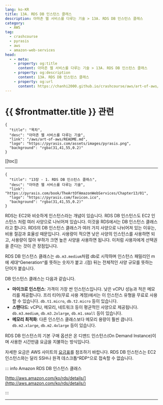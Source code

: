 ```yaml
---
lang: ko-KR
title: 13A. RDS DB 인스턴스 클래스
description: 아마존 웹 서비스를 다루는 기술 > 13A. RDS DB 인스턴스 클래스
category:
  - AWS
tag: 
  - crashcourse
  - pyrasis
  - aws 
  - amazon-web-services
head:
  - - meta:
    - property: og:title
      content: 아마존 웹 서비스를 다루는 기술 > 13A. RDS DB 인스턴스 클래스
    - property: og:description
      content: 13A. RDS DB 인스턴스 클래스
    - property: og:url
      content: https://chanhi2000.github.io/crashcourse/aws/art-of-aws/13A.html
---
```


# {{ $frontmatter.title }} 관련

```component VPCard
{
  "title": "목차",
  "desc": "아마존 웹 서비스를 다루는 기술",
  "link": "/aws/art-of-aws/README.md",
  "logo": "https://pyrasis.com/assets/images/pyrasis.png",
  "background": "rgba(31,41,55,0.2)"
}
```

[[toc]]

---

```component VPCard
{
  "title": "13장 - 1. RDS DB 인스턴스 클래스",
  "desc": "아마존 웹 서비스를 다루는 기술",
  "link": "https://pyrasis.com/book/TheArtOfAmazonWebServices/Chapter13/01",
  "logo": "https://pyrasis.com/favicon.ico",
  "background": "rgba(31,41,55,0.2)"
}
```

RDS는 EC2와 비슷하게 인스턴스라는 개념이 있습니다. RDS DB 인스턴스도 EC2 인스턴스 처럼 여러 사양으로 나뉘어져 있습니다. 이것을 RDS에서는 DB 인스턴스 클래스라고 합니다. RDS의 DB 인스턴스 클래스가 여러 가지 사양으로 나뉘어져 있는 이유는, 비용 절감과 효율성 때문입니다. 사용량이 적으면 낮은 사양의 인스턴스를 사용하면 되고, 사용량이 많아 부하가 크면 높은 사양을 사용하면 됩니다. 이처럼 사용자에게 선택권을 준다는 것이 큰 장점입니다.

RDS DB 인스턴스 클래스는 `db.m3.medium`처럼 db로 시작하며 인스턴스 패밀리인 m에 세대^Generation^를 뜻하는 숫자가 붙고 .(점) 뒤는 전체적인 사양 규모를 뜻하는 단어가 붙습니다.

DB 인스턴스 클래스는 다음과 같습니다.

- **마이크로 인스턴스**: 가격이 가장 싼 인스턴스입니다. 낮은 vCPU 성능과 적은 메모리를 제공합니다. 프리 티어(무료 사용 계정)에서는 이 인스턴스 유형을 무료로 사용할 수 있습니다. `db.t1.micro`, `db.t2.micro` 등이 있습니다.
- **스탠다드**: vCPU, 메모리, 네트워크 등이 평균적인 사양으로 제공됩니다. `db.m3.medium`, `db.m3.2xlarge`, `db.m1.small` 등이 있습니다.
- **메모리 최적화**: 다른 인스턴스 클래스보다 메모리 용량이 훨씬 큽니다. `db.m2.xlarge`, `db.m2.4xlarge` 등이 있습니다.

RDS DB 인스턴스의 기본 구매 옵션은 온 디맨드 인스턴스(On Demand Instance)이며 사용한 시간만큼 요금을 지불하는 방식입니다.

자세한 요금은 AWS 사이트의 [<FontIcon icon="fa-brands fa-aws"/>요금표](http://aws.amazon.com/ko/rds/pricing/)를 참조하기 바랍니다. RDS DB 인스턴스는 EC2 인스턴스와는 달리 SSH나 원격 데스크톱^RDP^으로 접속할 수 없습니다.

::: info Amazon RDS DB 인스턴스 클래스

[http://aws.amazon.com/ko/rds/details/](http://aws.amazon.com/ko/rds/details/) <!-- TODO: add VPCard  -->

:::

---

<TagLinks />